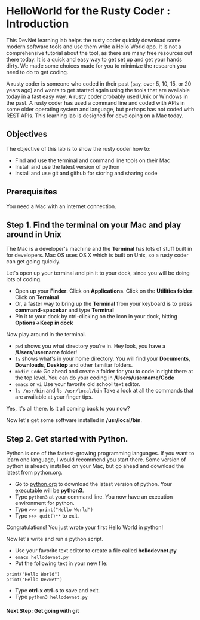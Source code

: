# HelloWorld for the Rusty Coder : Introduction

This DevNet learning lab helps the rusty coder quickly download some modern software tools and use them write a Hello World app. It is not a comprehensive tutorial about the tool, as there are many free resources out there today. It is a quick and easy way to get set up and get your hands dirty. We made some choices made for you to minimize the research you need to do to get coding.

A rusty coder is someone who coded in their past (say, over 5, 10, 15, or 20 years ago) and wants to get started again using the tools that are available today in a fast easy way. A rusty coder probably used Unix or Windows in the past. A rusty coder has used a command line and coded with APIs in some older operating system and language, but perhaps has not coded with REST APIs. This learning lab is designed for developing on a Mac today.

## Objectives

The objective of this lab is to show the rusty coder how to:

* Find and use the terminal and command line tools on their Mac
* Install and use the latest version of python
* Install and use git and github for storing and sharing code

## Prerequisites

You need a Mac with an internet connection.

## Step 1. Find the terminal on your Mac and play around in Unix

The Mac is a developer's machine and the **Terminal** has lots of stuff built in for developers. Mac OS uses OS X which is built on Unix, so a rusty coder can get going quickly.

Let's open up your terminal and pin it to your dock, since you will be doing lots of coding.

* Open up your **Finder**. Click on **Applications**. Click on the **Utilities folder**. Click on **Terminal**
* Or, a faster way to bring up the **Terminal** from your keyboard is to press **command-spacebar** and type **Terminal**
* Pin it to your dock by ctrl-clicking on the icon in your dock, hitting **Options->Keep in dock**

Now play around in the terminal.
* `pwd` shows you what directory you're in. Hey look, you have a **/Users/username** folder!
* `ls` shows what's in your home directory. You will find your **Documents**, **Downloads**, **Desktop** and other familiar folders.
* `mkdir Code` Go ahead and create a folder for you to code in right there at the top level. You can do your coding in **/Users/username/Code**
* `emacs` or `vi` Use your favorite old school text editor.
* `ls /usr/bin` and `ls /usr/local/bin` Take a look at all the commands that are available at your finger tips.

Yes, it's all there. Is it all coming back to you now?

Now let's get some software installed in **/usr/local/bin**.

## Step 2. Get started with Python.

Python is one of the fastest-growing programming languages. If you want to learn one language, I would recommend you start there. Some version of python is already installed on your Mac, but go ahead and download the latest from python.org.

* Go to [python.org](http://python.org) to download the latest version of python. Your executable will be **python3**.
* Type `python3` at your command line. You now have an execution environment for python.
* Type `>>> print("Hello World")`
* Type `>>> quit()**` to exit.

Congratulations! You just wrote your first Hello World in python!

Now let's write and run a python script.

* Use your favorite text editor to create a file called **hellodevnet.py**
* `emacs hellodevnet.py`
* Put the following text in your new file:
```
print("Hello World")
print("Hello DevNet")
```
* Type **ctrl-x ctrl-s** to save and exit.
* Type `python3 hellodevnet.py`


#### Next Step: Get going with git
